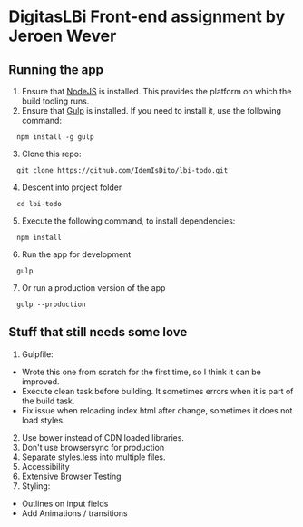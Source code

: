 # DigitasLBi Front-end assignment by Jeroen Wever

## Running the app
1. Ensure that [NodeJS](http://nodejs.org/) is installed. This provides the platform on which the build tooling runs.
2. Ensure that [Gulp](http://gulpjs.com/) is installed. If you need to install it, use the following command:
```shell
  npm install -g gulp
```
3. Clone this repo:
```shell
  git clone https://github.com/IdemIsDito/lbi-todo.git
```
4. Descent into project folder
```shell
  cd lbi-todo
```
5. Execute the following command, to install dependencies:
```shell
  npm install
```
6. Run the app for development
```shell
  gulp
```
7. Or run a production version of the app
```shell
  gulp --production
```

## Stuff that still needs some love
1. Gulpfile:
  - Wrote this one from scratch for the first time, so I think it can be improved.
  - Execute clean task before building. It sometimes errors when it is part of the build task.
  - Fix issue when reloading index.html after change, sometimes it does not load styles.
2. Use bower instead of CDN loaded libraries.
3. Don't use browsersync for production
4. Separate styles.less into multiple files.
5. Accessibility
6. Extensive Browser Testing
7. Styling:
  - Outlines on input fields
  - Add Animations / transitions
